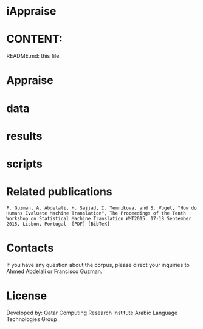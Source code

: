 # iAppraise

CONTENT:
========
README.md: this file.

Appraise
=========

data
=====


results
========

scripts
========


Related publications
====================

   	F. Guzman, A. Abdelali, H. Sajjad, I. Temnikova, and S. Vogel, "How do Humans Evaluate Machine Translation", The Proceedings of the Tenth Workshop on Statistical Machine Translation WMT2015. 17-18 September 2015, Lisbon, Portugal  [PDF] [BibTeX]

Contacts
=========

If you have any question about the corpus, please direct your inquiries to Ahmed Abdelali or Francisco Guzman.


License
=========

Developed by:
Qatar Computing Research Institute
Arabic Language Technologies Group 
